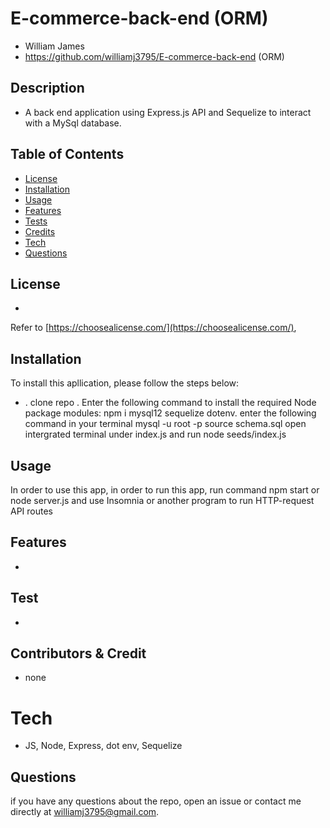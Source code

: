 
  # E-commerce-back-end (ORM)
  - William James
  - https://github.com/williamj3795/E-commerce-back-end (ORM)


  ## Description
  
  - A back end application using Express.js API and Sequelize to interact with a MySql database.

  ## Table of Contents
  - [License](#license)
  - [Installation](#installation)
  - [Usage](#usage)
  - [Features](#features)
  - [Tests](#tests)
  - [Credits](#contributors&credit)
  - [Tech](#tech)
  - [Questions](#questions)

  ## License

  - 

  Refer to [https://choosealicense.com/](https://choosealicense.com/),

  ## Installation
  To install this apllication, please follow the steps below:
  - . clone repo . Enter the following command to install the required Node package modules: npm i mysql12 sequelize dotenv. enter the following command in your terminal mysql -u root -p source schema.sql open intergrated terminal under index.js and run node seeds/index.js

  ## Usage

  In order to use this app, in order to run this app, run command npm start or node server.js and use Insomnia or another program to run HTTP-request API routes

  ## Features

  - 

  ## Test

  - 

  ## Contributors & Credit

  - none

  # Tech

  - JS, Node, Express, dot env, Sequelize

  ## Questions
  if you have any questions about the repo, open an issue or contact me directly at williamj3795@gmail.com.



